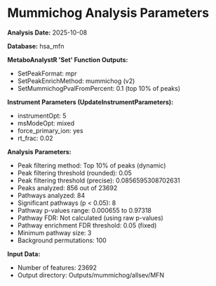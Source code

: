 # Mummichog Analysis Parameters

**Analysis Date:** 2025-10-08

**Database:** hsa_mfn

**MetaboAnalystR 'Set' Function Outputs:**
- SetPeakFormat: mpr
- SetPeakEnrichMethod: mummichog (v2)
- SetMummichogPvalFromPercent: 0.1 (top 10% of peaks)

**Instrument Parameters (UpdateInstrumentParameters):**
- instrumentOpt: 5
- msModeOpt: mixed
- force_primary_ion: yes
- rt_frac: 0.02

**Analysis Parameters:**
- Peak filtering method: Top 10% of peaks (dynamic)
- Peak filtering threshold (rounded): 0.05
- Peak filtering threshold (precise): 0.0856595308702631
- Peaks analyzed: 856 out of 23692
- Pathways analyzed: 84
- Significant pathways (p < 0.05): 8
- Pathway p-values range: 0.000655 to 0.97318
- Pathway FDR: Not calculated (using raw p-values)
- Pathway enrichment FDR threshold: 0.05 (fixed)
- Minimum pathway size: 3
- Background permutations: 100

**Input Data:**
- Number of features: 23692
- Output directory: Outputs/mummichog/allsev/MFN

